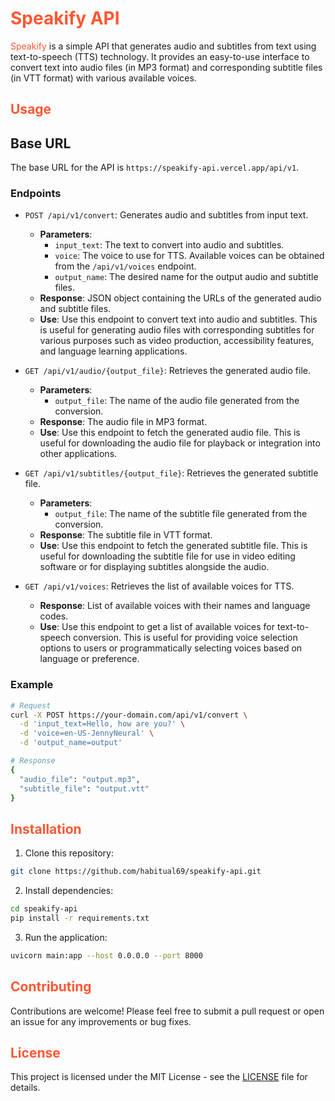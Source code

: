# <span style="color:#ff5733;">Speakify API</span>

<span style="color:#ff5733;">Speakify</span> is a simple API that generates audio and subtitles from text using text-to-speech (TTS) technology. It provides an easy-to-use interface to convert text into audio files (in MP3 format) and corresponding subtitle files (in VTT format) with various available voices.

## <span style="color:#ff5733;">Usage</span>

## Base URL

The base URL for the API is `https://speakify-api.vercel.app/api/v1`.

### Endpoints

- `POST /api/v1/convert`: Generates audio and subtitles from input text.
  - **Parameters**: 
    - `input_text`: The text to convert into audio and subtitles.
    - `voice`: The voice to use for TTS. Available voices can be obtained from the `/api/v1/voices` endpoint.
    - `output_name`: The desired name for the output audio and subtitle files.
  - **Response**: JSON object containing the URLs of the generated audio and subtitle files.
  - **Use**: Use this endpoint to convert text into audio and subtitles. This is useful for generating audio files with corresponding subtitles for various purposes such as video production, accessibility features, and language learning applications.

- `GET /api/v1/audio/{output_file}`: Retrieves the generated audio file.
  - **Parameters**: 
    - `output_file`: The name of the audio file generated from the conversion.
  - **Response**: The audio file in MP3 format.
  - **Use**: Use this endpoint to fetch the generated audio file. This is useful for downloading the audio file for playback or integration into other applications.

- `GET /api/v1/subtitles/{output_file}`: Retrieves the generated subtitle file.
  - **Parameters**: 
    - `output_file`: The name of the subtitle file generated from the conversion.
  - **Response**: The subtitle file in VTT format.
  - **Use**: Use this endpoint to fetch the generated subtitle file. This is useful for downloading the subtitle file for use in video editing software or for displaying subtitles alongside the audio.

- `GET /api/v1/voices`: Retrieves the list of available voices for TTS.
  - **Response**: List of available voices with their names and language codes.
  - **Use**: Use this endpoint to get a list of available voices for text-to-speech conversion. This is useful for providing voice selection options to users or programmatically selecting voices based on language or preference.

### Example

```bash
# Request
curl -X POST https://your-domain.com/api/v1/convert \
  -d 'input_text=Hello, how are you?' \
  -d 'voice=en-US-JennyNeural' \
  -d 'output_name=output'

# Response
{
  "audio_file": "output.mp3",
  "subtitle_file": "output.vtt"
}
```

## <span style="color:#ff5733;">Installation</span>

1. Clone this repository:

```bash
git clone https://github.com/habitual69/speakify-api.git
```

2. Install dependencies:

```bash
cd speakify-api
pip install -r requirements.txt
```

3. Run the application:

```bash
uvicorn main:app --host 0.0.0.0 --port 8000
```

## <span style="color:#ff5733;">Contributing</span>

Contributions are welcome! Please feel free to submit a pull request or open an issue for any improvements or bug fixes.

## <span style="color:#ff5733;">License</span>

This project is licensed under the MIT License - see the [LICENSE](LICENSE) file for details.
